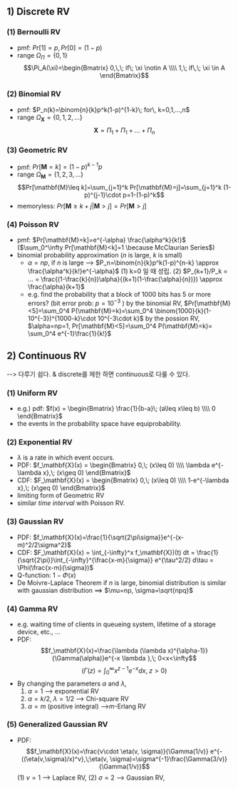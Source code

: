 
## 1) Discrete RV

### (1) Bernoulli RV
- pmf: $Pr[1]=p, Pr[0]=(1-p)$
- range $\Omega_\Pi=\{0, 1\}$ 
$$\Pi_A(\xi)=\begin{Bmatrix} 0,\,\; if\; \xi \notin A \\\\ 1,\; if\,\; \xi \in A \end{Bmatrix}$$

### (2) Binomial RV
- pmf: $P_n(k)=\binom{n}{k}p^k(1-p)^{1-k}\; for\, k=0,1,...,n$
- range $\Omega_\mathbf{X}=\{0, 1, 2, ...\}$
$$\mathbf{X}=\Pi_1+\Pi_1+...+\Pi_n$$

### (3) Geometric RV
- pmf: $Pr[\mathbf{M}=k]=(1-p)^{k-1}p$
- range $\Omega_\mathbf{M} = \{1, 2, 3,...\}$ $$Pr[\mathbf{M}\leq k]=\sum_{j=1}^k Pr[\mathbf{M}=j]=\sum_{j=1}^k (1-p)^{j-1}\cdot p=1-(1-p)^k$$
- memoryless: $Pr[\mathbf{M}\geq k+j|\mathbf{M}>j]=Pr[\mathbf{M}>j]$ 

### (4) Poisson RV
- pmf: $Pr[\mathbf{M}=k]=e^{-\alpha} \frac{\alpha^k}{k!}$ ($\sum_0^\infty Pr[\mathbf{M}<k]=1 \because McClaurian Series$)
- binomial probability approximation ($n$ is large, $k$ is small)
    + $\alpha = np$, if $n$ is large  --> $P_n=\binom{n}{k}p^k(1-p)^{n-k} \approx \frac{\alpha^k}{k!}e^{-\alpha}$ 
        (1) k=0 일 때 성립.
        (2) $P_{k+1}/P_k = ... = \frac{(1-\frac{k}{n})\alpha}{(k+1)(1-\frac{\alpha}{n})}) \approx \frac{\alpha}{k+1}$ 
    + e.g. find the probability that a block of 1000 bits has 5 or more errors? (bit error prob: $p=10^{-3}$ )
          by the binomial RV, $Pr[\mathbf{M}<5]=\sum_0^4 P(\mathbf{M}=k)=\sum_0^4 \binom{1000}{k}(1-10^{-3})^{1000-k}\cdot 10^{-3\cdot k}$ 
          by the possion RV, $\alpha=np=1, Pr[\mathbf{M}<5]=\sum_0^4 P(\mathbf{M}=k)= \sum_0^4 e^{-1}\frac{1}{k!}$ 


## 2) Continuous RV
--> 다루기 쉽다. & discrete를 제한 하면 continuous로 다룰 수 있다.

### (1) Uniform RV
- e.g.) pdf: $f(x) = \begin{Bmatrix} \frac{1}{b-a}\; (a\leq x\leq b) \\\\ 0 \end{Bmatrix}$
- the events in the probability space have equiprobability.

### (2) Exponential RV
- $\lambda$ is a rate in which event occurs.
- PDF: $f_\mathbf{X}(x) = \begin{Bmatrix} 0,\; (x\leq 0) \\\\ \lambda e^{-\lambda x},\; (x\geq 0) \end{Bmatrix}$
- CDF: $F_\mathbf{X}(x) = \begin{Bmatrix} 0,\; (x\leq 0) \\\\ 1-e^{-\lambda x},\; (x\geq 0) \end{Bmatrix}$
- limiting form of Geometric RV
- similar *time interval* with Poisson RV.

### (3) Gaussian RV
- PDF: $f_\mathbf{X}(x)=\frac{1}{\sqrt{2\pi\sigma}}e^{-(x-m)^2/2\sigma^2}$ 
- CDF: $F_\mathbf{X}(x) = \int_{-\infty}^x f_\mathbf{X})(t) dt = \frac{1}{\sqrt{2\pi}}\int_{-\infty}^{\frac{x-m}{\sigma}} e^{\tau^2/2} d\tau = \Phi(\frac{x-m}{\sigma})$
- Q-function: $1-\Phi(x)$   
- De Moivre-Laplace Theorem
    if $n$ is large, binomial distribution is similar with gaussian distribution 
    ==> $\mu=np, \sigma=\sqrt{npq}$

### (4) Gamma RV 
- e.g. waiting time of clients in queueing system, lifetime of a storage device, etc., ...
- PDF: $$f_\mathbf{X}(x)=\frac{\lambda (\lambda x)^{\alpha-1}}{\Gamma(\alpha)}e^{-x  \lambda },\; 0<x<\infty$$ $$ (\Gamma(z)=\int_0^\infty x^{z-1}e^{-x}dx,\; z>0)$$ 
- By changing the parameters $\alpha$ and $\lambda$,
    1) $\alpha=1$ --> exponential RV
    2) $\alpha=k/2,\; \lambda=1/2$ --> Chi-square RV
    3) $\alpha=m$ (positive integral) -->$m$-Erlang RV

### (5) Generalized Gaussian RV
- PDF: $$f_\mathbf{X}(x)=\frac{v\cdot \eta(v, \sigma)}{\Gamma(1/v)} e^{-((\eta(v,\sigma)/x)^v},\;\eta(v, \sigma)=\sigma^{-1}\frac{\Gamma(3/v)}{\Gamma(1/v)}$$
  (1) $v=1$ --> Laplace RV, 
  (2) $\sigma=2$ --> Gaussian RV,